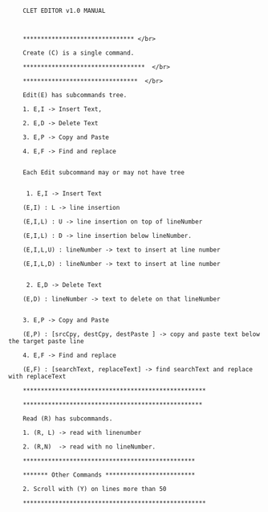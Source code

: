         CLET EDITOR v1.0 MANUAL 

 

        ******************************* </br>

        Create (C) is a single command. 

        **********************************  </br>

        ********************************  </br>

        Edit(E) has subcommands tree. 

        1. E,I -> Insert Text, 

        2. E,D -> Delete Text 

        3. E,P -> Copy and Paste 

        4. E,F -> Find and replace 


        Each Edit subcommand may or may not have tree 


         1. E,I -> Insert Text 

        (E,I) : L -> line insertion 

        (E,I,L) : U -> line insertion on top of lineNumber 

        (E,I,L) : D -> line insertion below lineNumber. 

        (E,I,L,U) : lineNumber -> text to insert at line number 

        (E,I,L,D) : lineNumber -> text to insert at line number 


         2. E,D -> Delete Text 

        (E,D) : lineNumber -> text to delete on that lineNumber 


        3. E,P -> Copy and Paste 

        (E,P) : [srcCpy, destCpy, destPaste ] -> copy and paste text below the target paste line 

        4. E,F -> Find and replace 

        (E,F) : [searchText, replaceText] -> find searchText and replace with replaceText 

        *************************************************** 

        ************************************************** 

        Read (R) has subcommands. 

        1. (R, L) -> read with linenumber 

        2. (R,N)  -> read with no lineNumber. 

        ************************************************ 

        ******* Other Commands ************************* 

        2. Scroll with (Y) on lines more than 50 

        *************************************************** 
